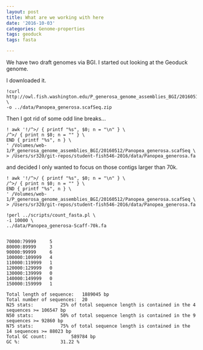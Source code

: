 ```yaml
---
layout: post
title: What are we working with here
date: '2016-10-03'
categories: Genome-properties
tags: geoduck
tags: fasta

---
```


We have two draft genomes via BGI. I started out looking at the Geoduck genome.

I downloaded it.
```
!curl http://owl.fish.washington.edu/P_generosa_genome_assemblies_BGI/20160512/Panopea_generosa.scafSeq.zip \
-o ../data/Panopea_generosa.scafSeq.zip 
```

Then I got rid of some odd line breaks...

```
! awk '!/^>/ { printf "%s", $0; n = "\n" } \
/^>/ { print n $0; n = "" } \
END { printf "%s", n } \
' /Volumes/web-1/P_generosa_genome_assemblies_BGI/20160512/Panopea_generosa.scafSeq \
> /Users/sr320/git-repos/student-fish546-2016/data/Panopea_generosa.fa
```

and decided I only wanted to focus on those contigs larger than 70k.

```
! awk '!/^>/ { printf "%s", $0; n = "\n" } \
/^>/ { print n $0; n = "" } \
END { printf "%s", n } \
' /Volumes/web-1/P_generosa_genome_assemblies_BGI/20160512/Panopea_generosa.scafSeq \
> /Users/sr320/git-repos/student-fish546-2016/data/Panopea_generosa.fa

!perl ../scripts/count_fasta.pl \
-i 10000 \
../data/Panopea_generosa-Scaff-70k.fa


70000:79999 	5
80000:89999 	3
90000:99999 	6
100000:109999 	4
110000:119999 	1
120000:129999 	0
130000:139999 	0
140000:149999 	0
150000:159999 	1

Total length of sequence:	1889045 bp
Total number of sequences:	20
N25 stats:			25% of total sequence length is contained in the 4 sequences >= 106547 bp
N50 stats:			50% of total sequence length is contained in the 9 sequences >= 92860 bp
N75 stats:			75% of total sequence length is contained in the 14 sequences >= 88023 bp
Total GC count:			589784 bp
GC %:				31.22 %
```

